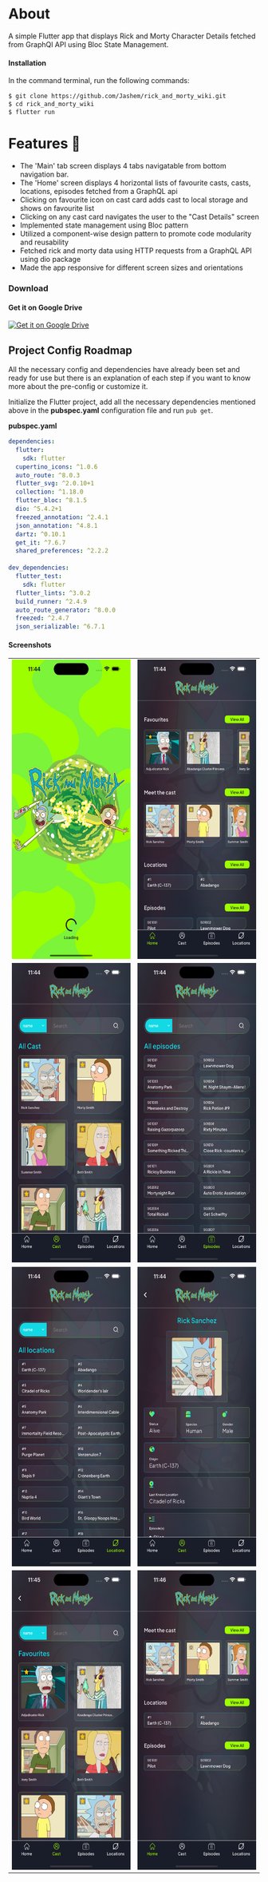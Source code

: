 # About

A simple Flutter app that displays Rick and Morty Character Details fetched from GraphQl API using Bloc State Management.

#### Installation

In the command terminal, run the following commands:

    $ git clone https://github.com/Jashem/rick_and_morty_wiki.git
    $ cd rick_and_morty_wiki
    $ flutter run

# Features 🎯

- The 'Main' tab screen displays 4 tabs navigatable from bottom navigation bar.
- The 'Home' screen displays 4 horizontal lists of favourite casts, casts, locations, episodes fetched from a GraphQL api
- Clicking on favourite icon on cast card adds cast to local storage and shows on favourite list
- Clicking on any cast card navigates the user to the "Cast Details" screen
- Implemented state management using Bloc pattern
- Utilized a component-wise design pattern to promote code modularity and reusability
- Fetched rick and morty data using HTTP requests from a GraphQL API using dio package
- Made the app responsive for different screen sizes and orientations

### Download

#### Get it on Google Drive

<div>
<a href='https://drive.google.com/file/d/1b_YeZvE9AOdlyTx-zDemAGBSDnBROOlf/view?usp=sharing' target='_blank'><img alt='Get it on Google Drive' src='https://www.dignited.com/wp-content/uploads/2020/04/google_drive_logo-1024x512.png' height='48px'/></a>
</div>

## Project Config Roadmap

All the necessary config and dependencies have already been set and ready for use but there is an explanation of each step if you want to know more about the pre-config or customize it.

Initialize the Flutter project, add all the necessary dependencies mentioned above in the **pubspec.yaml** configuration file and run `pub get`.

**pubspec.yaml**

```yaml
dependencies:
  flutter:
    sdk: flutter
  cupertino_icons: ^1.0.6
  auto_route: ^8.0.3
  flutter_svg: ^2.0.10+1
  collection: ^1.18.0
  flutter_bloc: ^8.1.5
  dio: ^5.4.2+1
  freezed_annotation: ^2.4.1
  json_annotation: ^4.8.1
  dartz: ^0.10.1
  get_it: ^7.6.7
  shared_preferences: ^2.2.2

dev_dependencies:
  flutter_test:
    sdk: flutter
  flutter_lints: ^3.0.2
  build_runner: ^2.4.9
  auto_route_generator: ^8.0.0
  freezed: ^2.4.7
  json_serializable: ^6.7.1
```

#### Screenshots

<table>
    <tr>
        <td><img src='./screenshots/img1.png' width="300" height="600"></td>
        <td><img src='./screenshots/img2.png' width="300" height="600"></td>
    </tr>
    <tr>
        <td><img src='./screenshots/img3.png' width="300" height="600"></td>
        <td><img src='./screenshots/img4.png' width="300" height="600"></td>
    </tr>
    <tr>
        <td><img src='./screenshots/img5.png' width="300" height="600"></td>
        <td><img src='./screenshots/img6.png' width="300" height="600"></td>
    </tr>
        <tr>
        <td><img src='./screenshots/img7.png' width="300" height="600"></td>
        <td><img src='./screenshots/img8.png' width="300" height="600"></td>
    </tr>
</table>
